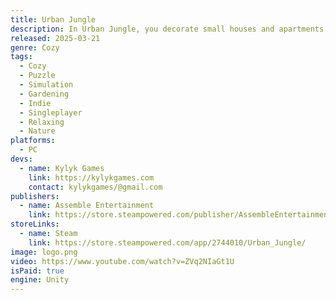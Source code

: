 ```yaml
---
title: Urban Jungle
description: In Urban Jungle, you decorate small houses and apartments with plants and transform them from concrete boxes into a green haven. Through the environment you will be able to follow the life story of our protagonist. She will grow up before your eyes, change places and grow as a person and plant lover. Will you be able to fulfil her dream of a perfect garden?
released: 2025-03-21
genre: Cozy
tags:
  - Cozy
  - Puzzle
  - Simulation
  - Gardening
  - Indie
  - Singleplayer
  - Relaxing
  - Nature
platforms:
  - PC
devs:
  - name: Kylyk Games
    link: https://kylykgames.com
    contact: kylykgames/@gmail.com
publishers:
  - name: Assemble Entertainment
    link: https://store.steampowered.com/publisher/AssembleEntertainment
storeLinks:
  - name: Steam
    link: https://store.steampowered.com/app/2744010/Urban_Jungle/
image: logo.png
video: https://www.youtube.com/watch?v=ZVq2NIaGt1U
isPaid: true
engine: Unity
---
```

